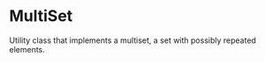 MultiSet
========

Utility class that implements a multiset, a set with possibly repeated elements.
